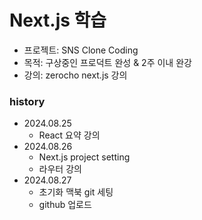 # Next.js 학습
- 프로젝트: SNS Clone Coding
- 목적: 구상중인 프로덕트 완성 & 2주 이내 완강
- 강의: zerocho next.js 강의

### history
- 2024.08.25
    - React 요약 강의
- 2024.08.26
    - Next.js project setting
    - 라우터 강의
- 2024.08.27
    - 초기화 맥북 git 세팅
    - github 업로드